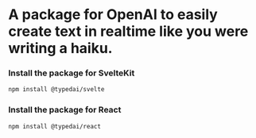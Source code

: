 # A package for OpenAI to easily create text in realtime like you were writing a haiku.

### Install the package for SvelteKit

```bash
npm install @typedai/svelte
```

### Install the package for React

```bash
npm install @typedai/react
```
